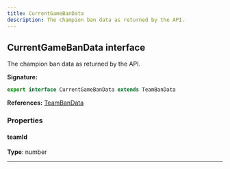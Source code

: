 ```yaml
---
title: CurrentGameBanData
description: The champion ban data as returned by the API.
---
```


## CurrentGameBanData interface

The champion ban data as returned by the API.

**Signature:**

```ts
export interface CurrentGameBanData extends TeamBanData 
```

**References:** [TeamBanData](/shieldbow/api/TeamBanData.md)

### Properties

#### teamId



**Type**: number

---

